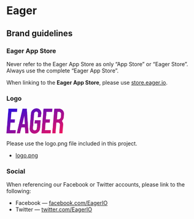 # Eager

## Brand guidelines

### Eager App Store

Never refer to the Eager App Store as only “App Store” or “Eager Store”. Always use the complete “Eager App Store”.

When linking to the __Eager App Store__, please use [store.eager.io](https://store.eager.io).

### Logo

<img src="logo.png" width=150>

Please use the logo.png file included in this project.

- [logo.png](logo.png)

### Social

When referencing our Facebook or Twitter accounts, please link to the following:

- Facebook — [facebook.com/EagerIO](http://facebook.com/EagerIO)
- Twitter — [twitter.com/EagerIO](http://twitter.com/EagerIO)
